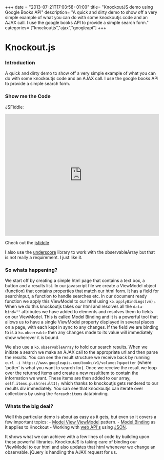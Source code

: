 +++
date = "2013-07-21T17:03:58+01:00"
title= "KnockoutJS demo using Google Books API"
description= "A quick and dirty demo to show off a very simple example of what you can do with some knockoutjs code and an AJAX call.  I use the google books API to provide a simple search form."
categories= ["knockoutjs","ajax","googleapi"]
+++

Knockout.js
=========

### Introduction
A quick and dirty demo to show off a very simple example of what you can do with some knockoutjs code and an AJAX call.  I use the google books API to provide a simple search form.


### Show me the Code

JSFiddle:
<iframe width="100%" height="400" src="https://jsfiddle.net/SecretDeveloper/d9xfP/embedded/" frameborder="0"> </iframe>

Check out the [jsfiddle](https://jsfiddle.net/SecretDeveloper/d9xfP/embedded/result/)

I also use the [underscore](http://underscorejs.org/) library to work with the observableArray but that is not really a requirement.  I just like it.

### So whats happening?
We start off by creating a simple html page that contains a text box, a button and a results list. In our javascript file we create a ViewModel object (function) that contains properties that match our html form. It has a field for searchInput, a function to handle searches etc.  In our document ready function we apply this ViewModel to our html using `ko.applyBindings(vm);`.  When we do this knockoutjs takes our html and resolves all the `data-bind=""` attributes we have added to elements and resolves them to fields on our ViewModel.  This is called Model Binding and it is a powerful tool that allows us to have a single ViewModel property displayed in several places on a page, with each kept in sync to any changes.  If the field we are binding to is a `ko.observable` then any changes made to its value will immediately show wherever it is bound.

We also use a `ko.observableArray` to hold our search results.  When we initiate a search we make an AJAX call to the appropriate url and then parse the results.  You can see the result structure we receive back by running `curl -i https://www.googleapis.com/books/v1/volumes?q=potter` (where 'potter' is what you want to search for).  Once we receive the result we loop over the returned items and create a new resultItem to contain the information we want.  These items are then added to our array, `self.items.push(resultI);` which thanks to knockoutjs gets rendered to our results div immediately.  You can see that knockoutjs can iterate over collections by using the `foreach:items` databinding. 

### Whats the big deal?

Well this particular demo is about as easy as it gets, but even so it covers a few important topics:
    - [Model View ViewModel](http://en.wikipedia.org/wiki/Model_View_ViewModel) pattern. 
    - [Model Binding](http://knockoutjs.com/documentation/binding-context.html) as it applies to Knockout
    - Working with [web API's](http://en.wikipedia.org/wiki/Web_API) using [JSON](http://en.wikipedia.org/wiki/JSON).
 
It shows what we can achieve with a few lines of code by building upon these powerful libraries.  KnockoutJS is taking care of binding our ViewModel to our html and also updates that html whenever we change an observable. jQuery is handling the AJAX request for us.
